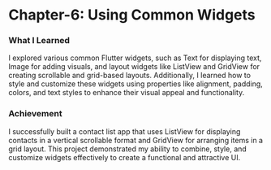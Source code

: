 # Chapter-6: Using Common Widgets
### What I Learned
I explored various common Flutter widgets, such as Text for displaying text, Image for adding visuals, and layout widgets like ListView and GridView for creating scrollable and grid-based layouts. Additionally, I learned how to style and customize these widgets using properties like alignment, padding, colors, and text styles to enhance their visual appeal and functionality.

### Achievement
I successfully built a contact list app that uses ListView for displaying contacts in a vertical scrollable format and GridView for arranging items in a grid layout. This project demonstrated my ability to combine, style, and customize widgets effectively to create a functional and attractive UI.
